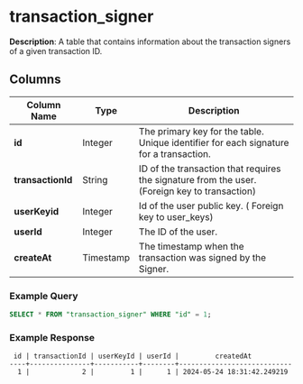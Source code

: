 # transaction_signer

**Description**: A table that contains information about the transaction signers of a given transaction ID.

## Columns

| Column Name       | Type      | Description                                                                                   |
| ----------------- | --------- | --------------------------------------------------------------------------------------------- |
| **id**            | Integer   | The primary key for the table. Unique identifier for each signature for a transaction.        |
| **transactionId** | String    | ID of the transaction that requires the signature from the user. (Foreign key to transaction) |
| **userKeyid**     | Integer   | Id of the user public key. ( Foreign key to user_keys)                                        |
| **userId**        | Integer   | The ID of the user.                                                                           |
| **createAt**      | Timestamp | The timestamp when the transaction was signed by the Signer.                                  |

### Example Query

```sql
SELECT * FROM "transaction_signer" WHERE "id" = 1;
```

### Example Response

```
 id | transactionId | userKeyId | userId |         createdAt
----+---------------+-----------+--------+----------------------------
  1 |             2 |         1 |      1 | 2024-05-24 18:31:42.249219
```
